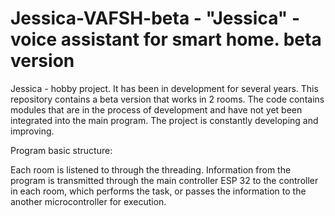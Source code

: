 # Jessica-VAFSH-beta - "Jessica" - voice assistant for smart home. beta version

Jessica - hobby project. It has been in development for several years. This repository contains a beta version that works in 2 rooms. The code contains modules that are in the process of development and have not yet been integrated into the main program. The project is constantly developing and improving.


Program basic structure:

Each room is listened to through the threading. Information from the program is transmitted through the main controller ESP 32 to the controller in each room, which performs the task, or passes the information to the another microcontroller for execution.
